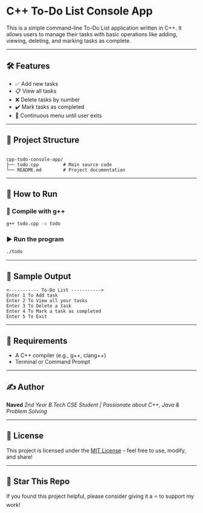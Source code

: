 
# C++ To-Do List Console App

This is a simple command-line To-Do List application written in C++. It allows users to manage their tasks with basic operations like adding, viewing, deleting, and marking tasks as complete.

---

## 🛠 Features

- ✅ Add new tasks
- 📋 View all tasks
- ❌ Delete tasks by number
- ✔️ Mark tasks as completed
- 🔁 Continuous menu until user exits

---

## 📂 Project Structure

```

cpp-todo-console-app/
├── todo.cpp         # Main source code
└── README.md        # Project documentation

````

---

## 🚀 How to Run

### 🔧 Compile with g++
```bash
g++ todo.cpp -o todo
````

### ▶️ Run the program

```bash
./todo
```

---

## 🧪 Sample Output

```
<----------- To-Do List ----------->
Enter 1 To Add task
Enter 2 To View all your tasks
Enter 3 To Delete a task
Enter 4 To Mark a task as completed
Enter 5 To Exit
```

---

## 📌 Requirements

* A C++ compiler (e.g., g++, clang++)
* Terminal or Command Prompt

---

## ✍️ Author

**Naved**
*2nd Year B.Tech CSE Student | Passionate about C++, Java & Problem Solving*

---

## 📜 License

This project is licensed under the [MIT License](LICENSE) – feel free to use, modify, and share!

---

## 🌟 Star This Repo

If you found this project helpful, please consider giving it a ⭐ to support my work!

```
